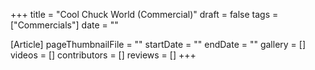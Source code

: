 +++
title = "Cool Chuck World (Commercial)"
draft = false
tags = ["Commercials"]
date = ""

[Article]
pageThumbnailFile = ""
startDate = ""
endDate = ""
gallery = []
videos = []
contributors = []
reviews = []
+++